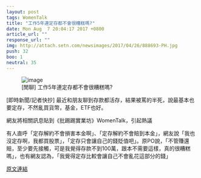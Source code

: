 ```yaml
---
layout: post
tags: WomenTalk
title: "工作5年連定存都不會很糟糕嗎?"
date: Mon Aug  7 20:04:17 2017 +0800
article_url: ""
response_url: ""
img: http://attach.setn.com/newsimages/2017/04/26/888693-PH.jpg
push: 32
boo: 1
neutral: 35
---
```


<figure>
<img src="http://attach.setn.com/newsimages/2017/04/26/888693-PH.jpg" alt="image">
<figcaption>
[閒聊] 工作5年連定存都不會很糟糕嗎?
</figcaption>
</figure>



[即時新聞/記者快抄] 最近和朋友聊到存款都活存，結果被罵的半死，說最基本也要定存，不然亂買貨幣，基金，ETF也好。

網友將相關訊息貼到《批踢踢實業坊》WomenTalk，引起熱議

有人直呼「定存解約不會損害本金啊」、「定存解約不會賠到本金」，網友說「我也沒定存啊，我都買股票」，「定存只會讓自己的錢貶值吧」。原PO說，「不管賺還賠，至少要先接觸，可是我覺得存款不到100萬，跟本不需要這樣，真的很糟糕嗎」，也有網友認為，「我覺得定存比較會讓自己不會亂花這部分的錢」

<a href = "https://www.ptt.cc/bbs/WomenTalk/M.1502107460.A.33D.html">原文連結</a>

